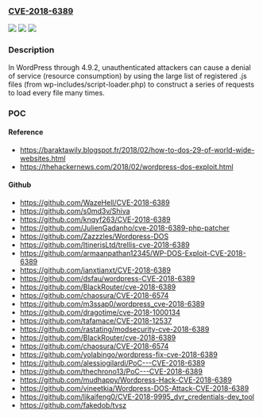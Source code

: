 ### [CVE-2018-6389](https://cve.mitre.org/cgi-bin/cvename.cgi?name=CVE-2018-6389)
![](https://img.shields.io/static/v1?label=Product&message=n%2Fa&color=blue)
![](https://img.shields.io/static/v1?label=Version&message=n%2Fa&color=blue)
![](https://img.shields.io/static/v1?label=Vulnerability&message=n%2Fa&color=brighgreen)

### Description

In WordPress through 4.9.2, unauthenticated attackers can cause a denial of service (resource consumption) by using the large list of registered .js files (from wp-includes/script-loader.php) to construct a series of requests to load every file many times.

### POC

#### Reference
- https://baraktawily.blogspot.fr/2018/02/how-to-dos-29-of-world-wide-websites.html
- https://thehackernews.com/2018/02/wordpress-dos-exploit.html

#### Github
- https://github.com/WazeHell/CVE-2018-6389
- https://github.com/s0md3v/Shiva
- https://github.com/knqyf263/CVE-2018-6389
- https://github.com/JulienGadanho/cve-2018-6389-php-patcher
- https://github.com/Zazzzles/Wordpress-DOS
- https://github.com/ItinerisLtd/trellis-cve-2018-6389
- https://github.com/armaanpathan12345/WP-DOS-Exploit-CVE-2018-6389
- https://github.com/ianxtianxt/CVE-2018-6389
- https://github.com/dsfau/wordpress-CVE-2018-6389
- https://github.com/BlackRouter/cve-2018-6389
- https://github.com/chaosura/CVE-2018-6574
- https://github.com/m3ssap0/wordpress_cve-2018-6389
- https://github.com/dragotime/cve-2018-1000134
- https://github.com/tafamace/CVE-2018-12537
- https://github.com/rastating/modsecurity-cve-2018-6389
- https://github.com/BlackRouter/cve-2018-6389
- https://github.com/chaosura/CVE-2018-6574
- https://github.com/yolabingo/wordpress-fix-cve-2018-6389
- https://github.com/alessiogilardi/PoC---CVE-2018-6389
- https://github.com/thechrono13/PoC---CVE-2018-6389
- https://github.com/mudhappy/Wordpress-Hack-CVE-2018-6389
- https://github.com/vineetkia/Wordpress-DOS-Attack-CVE-2018-6389
- https://github.com/likaifeng0/CVE-2018-9995_dvr_credentials-dev_tool
- https://github.com/fakedob/tvsz

